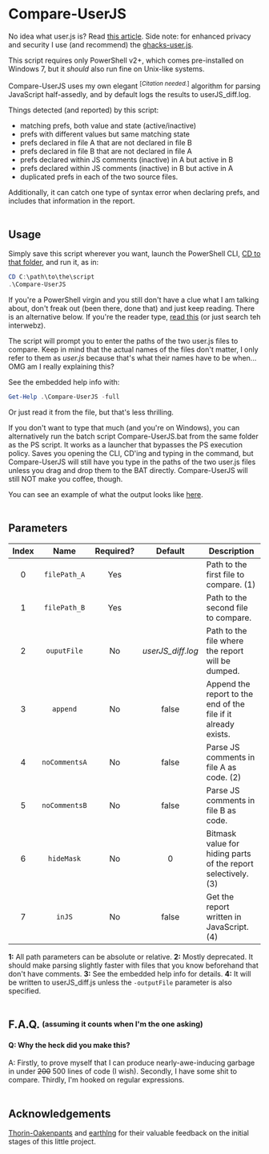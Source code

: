 Compare-UserJS
==============

No idea what user.js is? Read [this article](https://developer.mozilla.org/en-US/docs/Mozilla/Preferences/A_brief_guide_to_Mozilla_preferences). Side note: for enhanced privacy and security I use (and recommend) the [ghacks-user.js](https://github.com/ghacksuserjs/ghacks-user.js).

This script requires only PowerShell v2+, which comes pre-installed on Windows 7, but it *should* also run fine on Unix-like systems.

Compare-UserJS uses my own elegant <sup>[<i>Citation needed.</i>]</sup>  algorithm for parsing JavaScript half-assedly, and by default logs the results to userJS_diff.log.

Things detected (and reported) by this script:

- matching prefs, both value and state (active/inactive)
- prefs with different values but same matching state
- prefs declared in file A that are not declared in file B
- prefs declared in file B that are not declared in file A
- prefs declared within JS comments (inactive) in A but active in B
- prefs declared within JS comments (inactive) in B but active in A
- duplicated prefs in each of the two source files.

Additionally, it can catch one type of syntax error when declaring prefs, and includes that information in the report.
<br><br>


Usage
------

Simply save this script wherever you want, launch the PowerShell CLI, [CD to that folder](https://ss64.com/ps/set-location.html), and run it, as in:

```PowerShell
CD C:\path\to\the\script
.\Compare-UserJS
```

If you're a PowerShell virgin and you still don't have a clue what I am talking about, don't freak out (been there, done that) and just keep reading. There is an alternative below. If you're the reader type, [read this](https://ss64.com/ps/syntax-run.html) (or just search teh interwebz).

The script will prompt you to enter the paths of the two user.js files to compare. Keep in mind that the actual names of the files don't matter, I only refer to them as *user.js* because that's what their names have to be when... OMG am I really explaining this?

See the embedded help info with:

```PowerShell
Get-Help .\Compare-UserJS -full
```

Or just read it from the file, but that's less thrilling.

If you don't want to type that much (and you're on Windows), you can alternatively run the batch script Compare-UserJS.bat from the same folder as the PS script. It works as a launcher that bypasses the PS execution policy. Saves you opening the CLI, CD'ing and typing in the command, but Compare-UserJS will still have you type in the paths of the two user.js files unless you drag and drop them to the BAT directly. Compare-UserJS will still NOT make you coffee, though.

You can see an example of what the output looks like [here](userJS_diff.log).
<br><br>


Parameters
-----------

|**Index** |   **Name**    | **Required?** |    **Default**    |                        **Description**                        |
|:--------:|:-------------:|:-------------:|:-----------------:|---------------------------------------------------------------|
|    0     | `filePath_A`  |      Yes      |                   | Path to the first file to compare. (1)                        |
|    1     | `filePath_B`  |      Yes      |                   | Path to the second file to compare.                           |
|    2     |  `ouputFile`  |      No       | *userJS_diff.log* | Path to the file where the report will be dumped.             |
|    3     |   `append`    |      No       |       false       | Append the report to the end of the file if it already exists.|
|    4     | `noCommentsA` |      No       |       false       | Parse JS comments in file A as code. (2)                      |
|    5     | `noCommentsB` |      No       |       false       | Parse JS comments in file B as code.                          |
|    6     |  `hideMask`   |      No       |         0         | Bitmask value for hiding parts of the report selectively. (3) |
|    7     |    `inJS`     |      No       |       false       | Get the report written in JavaScript. (4)                     |

**1:** All path parameters can be absolute or relative. 
**2:** Mostly deprecated. It should make parsing slightly faster with files that you know beforehand that don't have comments. 
**3:** See the embedded help info for details. 
**4:** It will be written to userJS_diff.js unless the `-outputFile` parameter is also specified.
<br><br>


F.A.Q. <sup><sub>(assuming it counts when I'm the one asking)<sub></sup>
-------

#### Q: Why the heck did you make this?
A: Firstly, to prove myself that I can produce nearly-awe-inducing garbage in under ~~200~~ 500 lines of code (I wish). Secondly, I have some shit to compare. Thirdly, I'm hooked on regular expressions.
<br><br>


Acknowledgements
-----------------
[Thorin-Oakenpants](https://github.com/Thorin-Oakenpants) and [earthlng](https://github.com/earthlng) for their valuable feedback on the initial stages of this little project.
